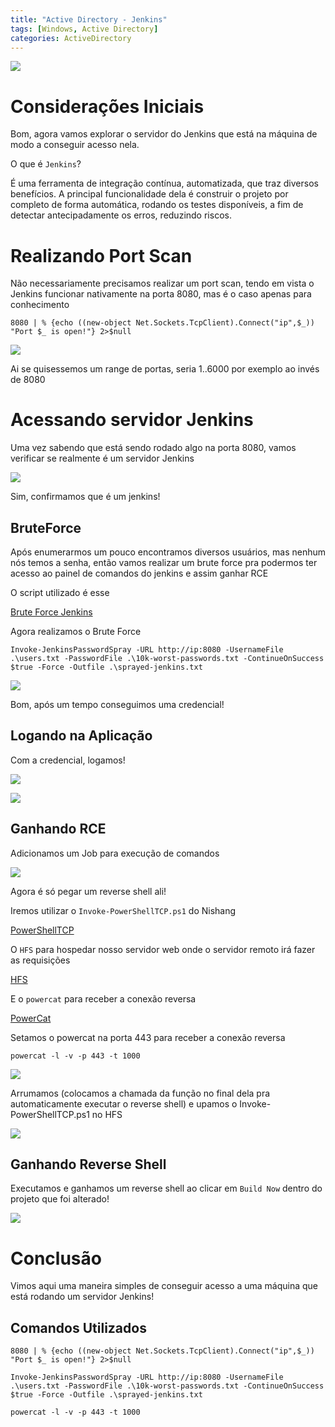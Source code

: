 ```yaml
---
title: "Active Directory - Jenkins"
tags: [Windows, Active Directory]
categories: ActiveDirectory
---
```


![](https://raw.githubusercontent.com/0x4rt3mis/0x4rt3mis.github.io/master/img/active-enum/jenkins.png)

# Considerações Iniciais

Bom, agora vamos explorar o servidor do Jenkins que está na máquina de modo a conseguir acesso nela.

O que é `Jenkins`?

É uma ferramenta de integração contínua, automatizada, que traz diversos benefícios. A principal funcionalidade dela é construir o projeto por completo de forma automática, rodando os testes disponíveis, a fim de detectar antecipadamente os erros, reduzindo riscos.

# Realizando Port Scan

Não necessariamente precisamos realizar um port scan, tendo em vista o Jenkins funcionar nativamente na porta 8080, mas é o caso apenas para conhecimento

`8080 | % {echo ((new-object Net.Sockets.TcpClient).Connect("ip",$_)) "Port $_ is open!"} 2>$null`

![](https://raw.githubusercontent.com/0x4rt3mis/0x4rt3mis.github.io/master/img/active-enum/jenkins1.png)

Ai se quisessemos um range de portas, seria 1..6000 por exemplo ao invés de 8080

# Acessando servidor Jenkins

Uma vez sabendo que está sendo rodado algo na porta 8080, vamos verificar se realmente é um servidor Jenkins

![](https://raw.githubusercontent.com/0x4rt3mis/0x4rt3mis.github.io/master/img/active-enum/jenkins2.png)

Sim, confirmamos que é um jenkins!

## BruteForce

Após enumerarmos um pouco encontramos diversos usuários, mas nenhum nós temos a senha, então vamos realizar um brute force pra podermos ter acesso ao painel de comandos do jenkins e assim ganhar RCE

O script utilizado é esse

[Brute Force Jenkins](https://github.com/chryzsh/JenkinsPasswordSpray)

Agora realizamos o Brute Force

`Invoke-JenkinsPasswordSpray -URL http://ip:8080 -UsernameFile .\users.txt -PasswordFile .\10k-worst-passwords.txt -ContinueOnSuccess $true -Force -Outfile .\sprayed-jenkins.txt`

![](https://raw.githubusercontent.com/0x4rt3mis/0x4rt3mis.github.io/master/img/active-enum/jenkins3.png)

Bom, após um tempo conseguimos uma credencial!

## Logando na Aplicação

Com a credencial, logamos!

![](https://raw.githubusercontent.com/0x4rt3mis/0x4rt3mis.github.io/master/img/active-enum/jenkins4.png)

![](https://raw.githubusercontent.com/0x4rt3mis/0x4rt3mis.github.io/master/img/active-enum/jenkins5.png)

## Ganhando RCE

Adicionamos um Job para execução de comandos

![](https://raw.githubusercontent.com/0x4rt3mis/0x4rt3mis.github.io/master/img/active-enum/jenkins6.png)

Agora é só pegar um reverse shell ali!

Iremos utilizar o `Invoke-PowerShellTCP.ps1` do Nishang

[PowerShellTCP](https://github.com/samratashok/nishang/blob/master/Shells/Invoke-PowerShellTcp.ps1)

O `HFS` para hospedar nosso servidor web onde o servidor remoto irá fazer as requisições

[HFS](https://www.rejetto.com/hfs/)

E o `powercat` para receber a conexão reversa

[PowerCat](https://github.com/besimorhino/powercat/blob/master/powercat.ps1)

Setamos o powercat na porta 443 para receber a conexão reversa

`powercat -l -v -p 443 -t 1000`

![](https://raw.githubusercontent.com/0x4rt3mis/0x4rt3mis.github.io/master/img/active-enum/rev.png)

Arrumamos (colocamos a chamada da função no final dela pra automaticamente executar o reverse shell) e upamos o Invoke-PowerShellTCP.ps1 no HFS

![](https://raw.githubusercontent.com/0x4rt3mis/0x4rt3mis.github.io/master/img/active-enum/rev1.png)

## Ganhando Reverse Shell

Executamos e ganhamos um reverse shell ao clicar em `Build Now` dentro do projeto que foi alterado!

![](https://raw.githubusercontent.com/0x4rt3mis/0x4rt3mis.github.io/master/img/active-enum/jenkins7.png)

# Conclusão

Vimos aqui uma maneira simples de conseguir acesso a uma máquina que está rodando um servidor Jenkins!

## Comandos Utilizados

`8080 | % {echo ((new-object Net.Sockets.TcpClient).Connect("ip",$_)) "Port $_ is open!"} 2>$null`

`Invoke-JenkinsPasswordSpray -URL http://ip:8080 -UsernameFile .\users.txt -PasswordFile .\10k-worst-passwords.txt -ContinueOnSuccess $true -Force -Outfile .\sprayed-jenkins.txt`

`powercat -l -v -p 443 -t 1000`